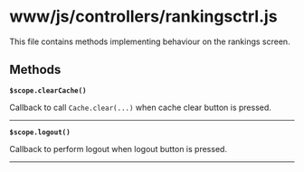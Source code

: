 # www/js/controllers/rankingsctrl.js

This file contains methods implementing behaviour on the rankings screen.

## Methods

**`$scope.clearCache()`**

Callback to call `Cache.clear(...)` when cache clear button is pressed.
<hr>

**`$scope.logout()`**

Callback to perform logout when logout button is pressed.
<hr>
